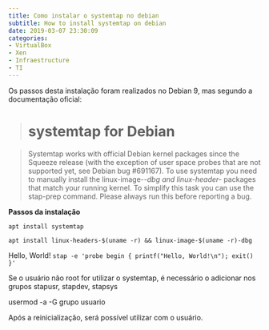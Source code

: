 ```yaml
---
title: Como instalar o systemtap no debian
subtitle: How to install systemtap on debian
date: 2019-03-07 23:30:09
categories:
- VirtualBox
- Xen
- Infraestructure
- TI
---
```




Os passos desta instalação foram realizados no Debian 9, mas segundo a documentação oficial:

>systemtap for Debian
>====================

>Systemtap works with official Debian kernel packages since the Squeeze
release (with the exception of user space probes that are not
supported yet, see Debian bug #691167). To use systemtap you need to
manually install the linux-image-*-dbg and linux-header-* packages
that match your running kernel. To simplify this task you can use the
stap-prep command. Please always run this before reporting a bug.

**Passos da instalação**

`apt install systemtap`

`apt install linux-headers-$(uname -r) && linux-image-$(uname -r)-dbg`

Hello, World! 
`stap -e 'probe begin { printf("Hello, World!\n"); exit() }'`

Se o usuário não root for utilizar o systemtap, é necessário o adicionar nos grupos stapusr, stapdev, stapsys

usermod -a -G grupo usuario 

Após a reinicialização, será possível utilizar com o usuário.